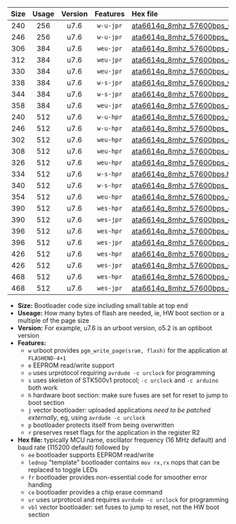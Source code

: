 |Size|Usage|Version|Features|Hex file|
|:-:|:-:|:-:|:-:|:--|
|240|256|u7.6|`w-u-jpr`|[ata6614q_8mhz_57600bps_ur_vbl.hex](https://raw.githubusercontent.com/stefanrueger/urboot/main/ata6614q_8mhz_57600bps_ur_vbl.hex)|
|246|256|u7.6|`w-u-jpr`|[ata6614q_8mhz_57600bps_lednop_ur_vbl.hex](https://raw.githubusercontent.com/stefanrueger/urboot/main/ata6614q_8mhz_57600bps_lednop_ur_vbl.hex)|
|306|384|u7.6|`weu-jpr`|[ata6614q_8mhz_57600bps_ee_ur_vbl.hex](https://raw.githubusercontent.com/stefanrueger/urboot/main/ata6614q_8mhz_57600bps_ee_ur_vbl.hex)|
|312|384|u7.6|`weu-jpr`|[ata6614q_8mhz_57600bps_ee_lednop_ur_vbl.hex](https://raw.githubusercontent.com/stefanrueger/urboot/main/ata6614q_8mhz_57600bps_ee_lednop_ur_vbl.hex)|
|330|384|u7.6|`weu-jpr`|[ata6614q_8mhz_57600bps_ee_lednop_fr_ur_vbl.hex](https://raw.githubusercontent.com/stefanrueger/urboot/main/ata6614q_8mhz_57600bps_ee_lednop_fr_ur_vbl.hex)|
|338|384|u7.6|`w-s-jpr`|[ata6614q_8mhz_57600bps_vbl.hex](https://raw.githubusercontent.com/stefanrueger/urboot/main/ata6614q_8mhz_57600bps_vbl.hex)|
|344|384|u7.6|`w-s-jpr`|[ata6614q_8mhz_57600bps_lednop_vbl.hex](https://raw.githubusercontent.com/stefanrueger/urboot/main/ata6614q_8mhz_57600bps_lednop_vbl.hex)|
|358|384|u7.6|`weu-jpr`|[ata6614q_8mhz_57600bps_ee_lednop_fr_ce_ur_vbl.hex](https://raw.githubusercontent.com/stefanrueger/urboot/main/ata6614q_8mhz_57600bps_ee_lednop_fr_ce_ur_vbl.hex)|
|240|512|u7.6|`w-u-hpr`|[ata6614q_8mhz_57600bps_ur.hex](https://raw.githubusercontent.com/stefanrueger/urboot/main/ata6614q_8mhz_57600bps_ur.hex)|
|246|512|u7.6|`w-u-hpr`|[ata6614q_8mhz_57600bps_lednop_ur.hex](https://raw.githubusercontent.com/stefanrueger/urboot/main/ata6614q_8mhz_57600bps_lednop_ur.hex)|
|302|512|u7.6|`weu-hpr`|[ata6614q_8mhz_57600bps_ee_ur.hex](https://raw.githubusercontent.com/stefanrueger/urboot/main/ata6614q_8mhz_57600bps_ee_ur.hex)|
|308|512|u7.6|`weu-hpr`|[ata6614q_8mhz_57600bps_ee_lednop_ur.hex](https://raw.githubusercontent.com/stefanrueger/urboot/main/ata6614q_8mhz_57600bps_ee_lednop_ur.hex)|
|326|512|u7.6|`weu-hpr`|[ata6614q_8mhz_57600bps_ee_lednop_fr_ur.hex](https://raw.githubusercontent.com/stefanrueger/urboot/main/ata6614q_8mhz_57600bps_ee_lednop_fr_ur.hex)|
|334|512|u7.6|`w-s-hpr`|[ata6614q_8mhz_57600bps.hex](https://raw.githubusercontent.com/stefanrueger/urboot/main/ata6614q_8mhz_57600bps.hex)|
|340|512|u7.6|`w-s-hpr`|[ata6614q_8mhz_57600bps_lednop.hex](https://raw.githubusercontent.com/stefanrueger/urboot/main/ata6614q_8mhz_57600bps_lednop.hex)|
|354|512|u7.6|`weu-hpr`|[ata6614q_8mhz_57600bps_ee_lednop_fr_ce_ur.hex](https://raw.githubusercontent.com/stefanrueger/urboot/main/ata6614q_8mhz_57600bps_ee_lednop_fr_ce_ur.hex)|
|390|512|u7.6|`wes-hpr`|[ata6614q_8mhz_57600bps_ee.hex](https://raw.githubusercontent.com/stefanrueger/urboot/main/ata6614q_8mhz_57600bps_ee.hex)|
|390|512|u7.6|`wes-jpr`|[ata6614q_8mhz_57600bps_ee_vbl.hex](https://raw.githubusercontent.com/stefanrueger/urboot/main/ata6614q_8mhz_57600bps_ee_vbl.hex)|
|396|512|u7.6|`wes-hpr`|[ata6614q_8mhz_57600bps_ee_lednop.hex](https://raw.githubusercontent.com/stefanrueger/urboot/main/ata6614q_8mhz_57600bps_ee_lednop.hex)|
|396|512|u7.6|`wes-jpr`|[ata6614q_8mhz_57600bps_ee_lednop_vbl.hex](https://raw.githubusercontent.com/stefanrueger/urboot/main/ata6614q_8mhz_57600bps_ee_lednop_vbl.hex)|
|426|512|u7.6|`wes-hpr`|[ata6614q_8mhz_57600bps_ee_lednop_fr.hex](https://raw.githubusercontent.com/stefanrueger/urboot/main/ata6614q_8mhz_57600bps_ee_lednop_fr.hex)|
|426|512|u7.6|`wes-jpr`|[ata6614q_8mhz_57600bps_ee_lednop_fr_vbl.hex](https://raw.githubusercontent.com/stefanrueger/urboot/main/ata6614q_8mhz_57600bps_ee_lednop_fr_vbl.hex)|
|468|512|u7.6|`wes-hpr`|[ata6614q_8mhz_57600bps_ee_lednop_fr_ce.hex](https://raw.githubusercontent.com/stefanrueger/urboot/main/ata6614q_8mhz_57600bps_ee_lednop_fr_ce.hex)|
|468|512|u7.6|`wes-jpr`|[ata6614q_8mhz_57600bps_ee_lednop_fr_ce_vbl.hex](https://raw.githubusercontent.com/stefanrueger/urboot/main/ata6614q_8mhz_57600bps_ee_lednop_fr_ce_vbl.hex)|

- **Size:** Bootloader code size including small table at top end
- **Useage:** How many bytes of flash are needed, ie, HW boot section or a multiple of the page size
- **Version:** For example, u7.6 is an urboot version, o5.2 is an optiboot version
- **Features:**
  + `w` urboot provides `pgm_write_page(sram, flash)` for the application at `FLASHEND-4+1`
  + `e` EEPROM read/write support
  + `u` uses urprotocol requiring `avrdude -c urclock` for programming
  + `s` uses skeleton of STK500v1 protocol; `-c urclock` and `-c arduino` both work
  + `h` hardware boot section: make sure fuses are set for reset to jump to boot section
  + `j` vector bootloader: uploaded applications *need to be patched externally*, eg, using `avrdude -c urclock`
  + `p` bootloader protects itself from being overwritten
  + `r` preserves reset flags for the application in the register R2
- **Hex file:** typically MCU name, oscillator frequency (16 MHz default) and baud rate (115200 default) followed by
  + `ee` bootloader supports EEPROM read/write
  + `lednop` "template" bootloader contains `mov rx,rx` nops that can be replaced to toggle LEDs
  + `fr` bootloader provides non-essential code for smoother error handing
  + `ce` bootloader provides a chip erase command
  + `ur` uses urprotocol and requires `avrdude -c urclock` for programming
  + `vbl` vector bootloader: set fuses to jump to reset, not the HW boot section
